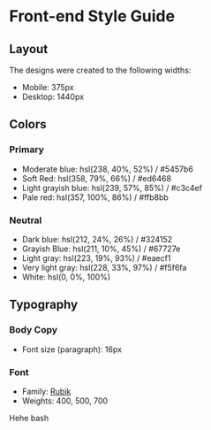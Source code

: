 # Front-end Style Guide

## Layout

The designs were created to the following widths:

- Mobile: 375px
- Desktop: 1440px

## Colors

### Primary

- Moderate blue: hsl(238, 40%, 52%) /  #5457b6
- Soft Red: hsl(358, 79%, 66%) /  	#ed6468
- Light grayish blue: hsl(239, 57%, 85%) /  	#c3c4ef
- Pale red: hsl(357, 100%, 86%) /  #ffb8bb

### Neutral
 
- Dark blue: hsl(212, 24%, 26%) /  	#324152
- Grayish Blue: hsl(211, 10%, 45%)  /  	#67727e
- Light gray: hsl(223, 19%, 93%) /  	#eaecf1
- Very light gray: hsl(228, 33%, 97%) /  	#f5f6fa
- White: hsl(0, 0%, 100%)

## Typography

### Body Copy

- Font size (paragraph): 16px

### Font

- Family: [Rubik](https://fonts.google.com/specimen/Rubik)
- Weights: 400, 500, 700

Hehe bash
